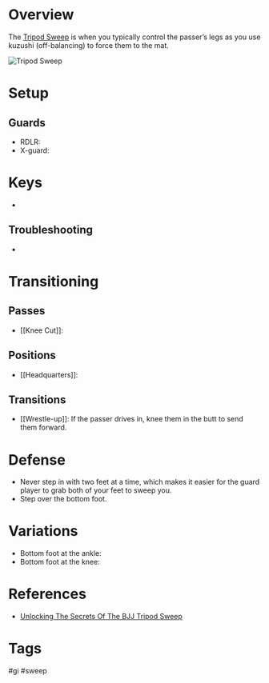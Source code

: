 # Overview
The <u>Tripod Sweep</u> is when you typically control the passer’s legs as you use kuzushi (off-balancing) to force them to the mat.

![Tripod Sweep](https://process.fs.teachablecdn.com/ADNupMnWyR7kCWRvm76Laz/resize=width:705/https://www.filepicker.io/api/file/Dq0vkRBQee7RnyBShZHw)
# Setup
## Guards
- RDLR:
- X-guard:
# Keys
- 
## Troubleshooting
- 
# Transitioning
## Passes
- [[Knee Cut]]:
## Positions
- [[Headquarters]]:
## Transitions
- [[Wrestle-up]]: If the passer drives in, knee them in the butt to send them forward.
# Defense
- Never step in with two feet at a time, which makes it easier for the guard player to grab both of your feet to sweep you.
- Step over the bottom foot.
# Variations
- Bottom foot at the ankle:
- Bottom foot at the knee:
# References
- [Unlocking The Secrets Of The BJJ Tripod Sweep](https://evolve-mma.com/blog/unlocking-the-secrets-of-the-bjj-tripod-sweep/)
# Tags
#gi #sweep 